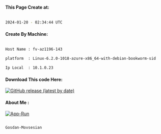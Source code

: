 
   
#### This Page Create at:

```bash

2024-01-20 - 02:34:44 UTC

```

#### Create By Machine:

```bash

Host Name : fv-az1196-143

platform  : Linux-6.2.0-1018-azure-x86_64-with-debian-bookworm-sid

Ip Local  : 10.1.0.23

```
#### Download This code Here:

[![GitHub release (latest by date)](https://img.shields.io/github/v/release/Gosdan-Movsesian/Gosdan?style=for-the-badge&label=Download)](https://github.com/Gosdan-Movsesian/Gosdan/releases) 

</p> 

#### About Me :

[![App-Run](https://github.com/Gosdan-Movsesian/Gosdan/actions/workflows/App-Run.yml/badge.svg)](https://github.com/Gosdan-Movsesian/Gosdan/actions/workflows/App-Run.yml)

```bash

Gosdan-Movsesian

```


